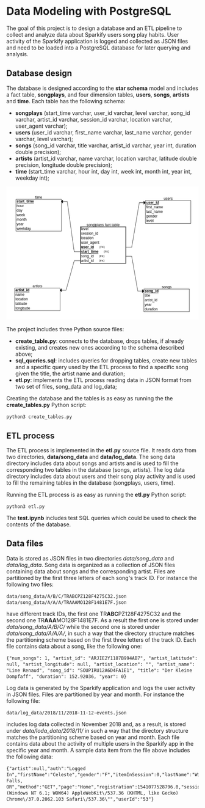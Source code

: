 # Data Modeling with PostgreSQL

The goal of this project is to design a database and an ETL pipeline to collect and analyze data about Sparkify users song play habits. User activity of the Sparkify application is logged and collected as JSON files and need to be loaded into a PostgreSQL database for later querying and analysis.

## Database design

The database is designed according to the **star schema** model and includes a fact table, **songplays**, and four dimension tables, **users**, **songs**, **artists** and **time**.
Each table has the following schema:

* **songplays** (start_time varchar, user_id varchar, level varchar, song_id varchar, artist_id varchar, session_id varchar, location varchar, user_agent varchar);
* **users** (user_id varchar, first_name varchar, last_name varchar, gender varchar, level varchar);
* **songs** (song_id varchar, title varchar, artist_id varchar, year int, duration double precision);
* **artists** (artist_id varchar, name varchar, location varchar, latitude double precision, longitude double precision);
* **time** (start_time varchar, hour int, day int, week int, month int, year int, weekday int);

![star-schema](images/star-schema-diagram.png)

The project includes three Python source files:

* **create_table.py**: connects to the database, drops tables, if already existing, and creates new ones according to the schema described above;
* **sql_queries.sql**: includes queries for dropping tables, create new tables and a specific query used by the ETL process to find a specific song given the title, the artist name and duration;
* **etl.py**: implements the ETL process reading data in JSON format from two set of files, song_data and log_data;

Creating the database and the tables is as easy as running the the **create_tables.py** Python script:

```
python3 create_tables.py
```

## ETL process

The ETL process is implemented in the **etl.py** source file. It reads data from two directories, **data/song_data** and **data/log_data**. The song data directory includes data about songs and artists and is used to fill the corresponding two tables in the database (songs, artists). The log data directory includes data about users and their song play activity and is used to fill the remaining tables in the database (songplays, users, time).

Running the ETL process is as easy as running the **etl.py** Python script:

```
python3 etl.py
```

The **test.ipynb** includes test SQL queries which could be used to check the contents of the database.

## Data files

Data is stored as JSON files in two directories *data/song_data* and *data/log_data*.
Song data is organized as a collection of JSON files containing data about songs and the corresponding artist. Files are partitioned by the first three letters of each song's track ID. For instance the following two files:

```
data/song_data/A/B/C/TRABCPZ128F4275C32.json
data/song_data/A/A/A/TRAAAMO128F1481E7F.json
```

have different track IDs, the first one TR**ABC**PZ128F4275C32 and the second one TR**AAA**MO128F1481E7F. As a result the first one is stored under *data/song_data/A/B/C/* while the second one is stored under *data/song_data/A/A/A/*, in such a way that the directory structure matches the partitioning scheme based on the first three letters of the track ID.
Each file contains data about a song, like the following one:

```
{"num_songs": 1, "artist_id": "ARJIE2Y1187B994AB7", "artist_latitude": null, "artist_longitude": null, "artist_location": "", "artist_name": "Line Renaud", "song_id": "SOUPIRU12A6D4FA1E1", "title": "Der Kleine Dompfaff", "duration": 152.92036, "year": 0}
```

Log data is generated by the Sparkify application and logs the user activity in JSON files. Files are partitioned by year and month. For instance the following file:

```
data/log_data/2018/11/2018-11-12-events.json
```

includes log data collected in November 2018 and, as a result, is stored under *data/loda_data/2018/11/* in such a way that the directory structure matches the partitioning scheme based on year and month.
Each file contains data about the activity of multiple users in the Sparkify app in the specific year and month. A sample data item from the file above includes the following data:

```
{"artist":null,"auth":"Logged In","firstName":"Celeste","gender":"F","itemInSession":0,"lastName":"Williams","length":null,"level":"free","location":"Klamath Falls, OR","method":"GET","page":"Home","registration":1541077528796.0,"sessionId":438,"song":null,"status":200,"ts":1541990217796,"userAgent":"\"Mozilla\/5.0 (Windows NT 6.1; WOW64) AppleWebKit\/537.36 (KHTML, like Gecko) Chrome\/37.0.2062.103 Safari\/537.36\"","userId":"53"}
```
